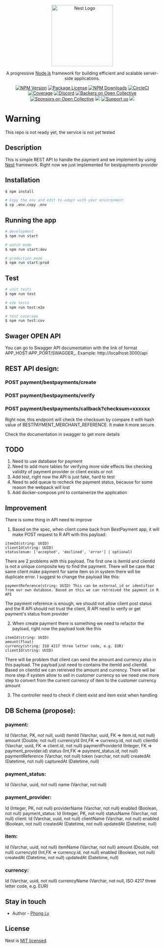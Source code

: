 <p align="center">
  <a href="http://nestjs.com/" target="blank"><img src="https://nestjs.com/img/logo-small.svg" width="200" alt="Nest Logo" /></a>
</p>

[circleci-image]: https://img.shields.io/circleci/build/github/nestjs/nest/master?token=abc123def456
[circleci-url]: https://circleci.com/gh/nestjs/nest

  <p align="center">A progressive <a href="http://nodejs.org" target="_blank">Node.js</a> framework for building efficient and scalable server-side applications.</p>
    <p align="center">
<a href="https://www.npmjs.com/~nestjscore" target="_blank"><img src="https://img.shields.io/npm/v/@nestjs/core.svg" alt="NPM Version" /></a>
<a href="https://www.npmjs.com/~nestjscore" target="_blank"><img src="https://img.shields.io/npm/l/@nestjs/core.svg" alt="Package License" /></a>
<a href="https://www.npmjs.com/~nestjscore" target="_blank"><img src="https://img.shields.io/npm/dm/@nestjs/common.svg" alt="NPM Downloads" /></a>
<a href="https://circleci.com/gh/nestjs/nest" target="_blank"><img src="https://img.shields.io/circleci/build/github/nestjs/nest/master" alt="CircleCI" /></a>
<a href="https://coveralls.io/github/nestjs/nest?branch=master" target="_blank"><img src="https://coveralls.io/repos/github/nestjs/nest/badge.svg?branch=master#9" alt="Coverage" /></a>
<a href="https://discord.gg/G7Qnnhy" target="_blank"><img src="https://img.shields.io/badge/discord-online-brightgreen.svg" alt="Discord"/></a>
<a href="https://opencollective.com/nest#backer" target="_blank"><img src="https://opencollective.com/nest/backers/badge.svg" alt="Backers on Open Collective" /></a>
<a href="https://opencollective.com/nest#sponsor" target="_blank"><img src="https://opencollective.com/nest/sponsors/badge.svg" alt="Sponsors on Open Collective" /></a>
  <a href="https://paypal.me/kamilmysliwiec" target="_blank"><img src="https://img.shields.io/badge/Donate-PayPal-ff3f59.svg"/></a>
    <a href="https://opencollective.com/nest#sponsor"  target="_blank"><img src="https://img.shields.io/badge/Support%20us-Open%20Collective-41B883.svg" alt="Support us"></a>
  <a href="https://twitter.com/nestframework" target="_blank"><img src="https://img.shields.io/twitter/follow/nestframework.svg?style=social&label=Follow"></a>
</p>
  <!--[![Backers on Open Collective](https://opencollective.com/nest/backers/badge.svg)](https://opencollective.com/nest#backer)
  [![Sponsors on Open Collective](https://opencollective.com/nest/sponsors/badge.svg)](https://opencollective.com/nest#sponsor)-->

# Warning
This repo is not ready yet, the service is not yet tested

## Description

This is simple REST API to handle the payment and we implement by using [Nest](https://github.com/nestjs/nest) framework. Right now we just implemented for bestpayments provider

## Installation

```bash
$ npm install

# Copy the env and edit to adapt with your environment
$ cp .env.copy .env
```

## Running the app

```bash
# development
$ npm run start

# watch mode
$ npm run start:dev

# production mode
$ npm run start:prod
```

## Test

```bash
# unit tests
$ npm run test

# e2e tests
$ npm run test:e2e

# test coverage
$ npm run test:cov
```

## Swager OPEN API
You can go to Swagger API documentation with the link of format APP_HOST:APP_PORT/SWAGGER_. Example: http://localhost:3000/api

## REST API design:

### POST payment/bestpayments/create

### POST payment/bestpayments/verify

### POST payment/bestpayments/callback?checksum=xxxxxx

Right now, this endpoint will check the checksum by compare it with hash value of BESTPAYMENT_MERCHANT_REFERENCE. It make it more secure

Check the documentation in swagger to get more details

## TODO

1. Need to use database for payment
2. Need to add more tables for verifying more side effects like checking validity of payment provider or client exists or not
3. Add test, right now the API is just fake, hard to test
4. Need to add queue to recheck the payment status, because for some reason the webpack will lost
5. Add docker-compose.yml to containerize the application

## Improvement
There is some thing in API need to improve

1. Based on the spec, when client come back from BestPayment app, it will make POST request to R API with this payload:

```
itemId(string: UUID)
clientId(string: UUID)
status(enum: ['accepted', 'declined', 'error'] | optional)
```

There are 2 problems with this payload. The first one is itemId and clientId is not a unique composite key to find the payment. There will be case that
same client make payment for same item so in system there will be duplicate error. I suggest to change the payload like this:

```
paymentReference(string: UUID) This can be external_id or identifier from our own database. Based on this we can retreived the payment in R API
```
The payment reference is enough, we should not allow client post status and the R API should not trust the client, R API need to verify or get payment's status from provider

2. When create payment there is something we need to refactor the payload, right now the payload look like this
   
```
itemId(string: UUID)
amount(float)
currency(string: ISO 4217 three letter code, e.g. EUR)
clientId(string: UUID)
```
There will be problem that client can send the amount and currency also in this payload. The payload just need to contains the itemId and clientId. Based on clientId we can retreived the
amount and currency. There will be more step if system allow to sell in customer currency so we need one more step to convert from the current currency of item to the customer currency amount

3. The controller need to check if client exist and item exist when handling

## DB Schema (propose):
### payment:
Id (Varchar, PK, not null, uuid)
itemId (Varchar, uuid, FK => item.id, not null)
amount (Double, not null)
currencyId (Int,FK => currency.id, not null)
clientId (Varchar, uuid, FK => client.id, not null)
paymentProviderId (Integer, FK => payment_provider.id)
status (Int,FK => payment_status.id, not null)
paymentReference (Varchar, not null)
token (varchar, not null)
createdAt (Datetime, not null)
capturedAt (Datetime, null)

### payment_status:
Id (Varchar, uuid, not null)
name (Varchar, not null)

### payment_provider:
Id (Integer, PK, not null)
providerName (Varchar, not null)
enabled (Boolean, not null)
payment_status:
Id (Integer, PK, not null)
statusName (Varchar, not null)
client:
Id (Varchar, uuid, not null)
clientName (Varchar, not null)
enabled (Boolean, not null)
createdAt (Datetime, not null)
updatedAt (Datetime, null)

### item:
Id (Varchar, uuid, not null)
itemName (Varchar, not null)
amount (Double, not null)
currencyId (Int,FK => currency.id, not null)
enabled (Boolean, not null)
createdAt (Datetime, not null)
updatedAt (Datetime, null)

### currency:
Id (Varchar, uuid, not null)
currencyName (Varchar, not null, ISO 4217 three letter code, e.g. EUR)

## Stay in touch

- Author - [Phong Ly](lyquocphong@gmail.com)

## License

Nest is [MIT licensed](LICENSE).
